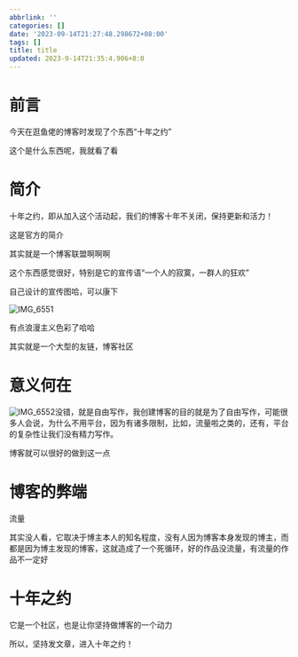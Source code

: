 ```yaml
---
abbrlink: ''
categories: []
date: '2023-09-14T21:27:48.298672+08:00'
tags: []
title: title
updated: 2023-9-14T21:35:4.906+8:0
---
```

# 前言

今天在逛鱼佬的博客时发现了个东西“十年之约”

这个是什么东西呢，我就看了看

# 简介

十年之约，即从加入这个活动起，我们的博客十年不关闭，保持更新和活力！

这是官方的简介

其实就是一个博客联盟啊啊啊

这个东西感觉很好，特别是它的宣传语“一个人的寂寞，一群人的狂欢”

自己设计的宣传图哈，可以康下

![IMG_6551](https://picst.sunbangyan.cn/2023/09/14/zam0rq.jpeg)

有点浪漫主义色彩了哈哈

其实就是一个大型的友链，博客社区

# 意义何在

![IMG_6552](https://picdm.sunbangyan.cn/2023/09/14/ziy697.jpeg)没错，就是自由写作，我创建博客的目的就是为了自由写作，可能很多人会说，为什么不用平台，因为有诸多限制，比如，流量啦之类的，还有，平台的复杂性让我们没有精力写作。

博客就可以很好的做到这一点

# 博客的弊端

流量

其实没人看，它取决于博主本人的知名程度，没有人因为博客本身发现的博主，而都是因为博主发现的博客，这就造成了一个死循环，好的作品没流量，有流量的作品不一定好

# 十年之约

它是一个社区，也是让你坚持做博客的一个动力

所以，坚持发文章，进入十年之约！
